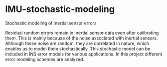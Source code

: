# IMU-stochastic-modeling
Stochastic modeling of inertial sensor errors

Residual random errors remain in inertial sensor data even after calibrating them. This is mainly because of the noise associated with inertial sensors. Although these noise are random, they are correlated in nature, which enables us to model them stochastically. This stochastic model can be included in INS error models for various applications. In this project different error modeling schemes are analyzed.
